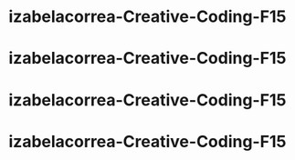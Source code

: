 # izabelacorrea-Creative-Coding-F15
# izabelacorrea-Creative-Coding-F15
# izabelacorrea-Creative-Coding-F15
# izabelacorrea-Creative-Coding-F15
